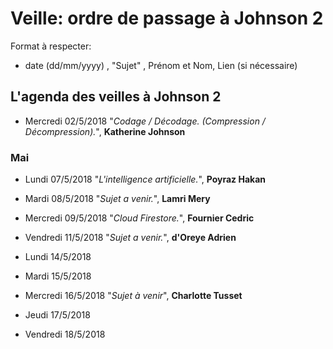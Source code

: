 # Veille: ordre de passage à Johnson 2

Format à respecter:   
- date (dd/mm/yyyy) , "Sujet" ,  Prénom et Nom, Lien (si nécessaire)

## L'agenda des veilles à Johnson 2

- Mercredi 02/5/2018 "*Codage / Décodage. (Compression / Décompression).*", __Katherine Johnson__

### Mai

- Lundi 07/5/2018 "*L'intelligence artificielle.*", **Poyraz Hakan**
- Mardi 08/5/2018 "*Sujet a venir.*", **Lamri Mery**
- Mercredi 09/5/2018 "*Cloud Firestore.*", **Fournier Cedric**
- Vendredi 11/5/2018 "*Sujet a venir.*", **d'Oreye Adrien**

- Lundi 14/5/2018  
- Mardi 15/5/2018
- Mercredi 16/5/2018 "*Sujet à venir*", **Charlotte Tusset**
- Jeudi 17/5/2018
- Vendredi 18/5/2018